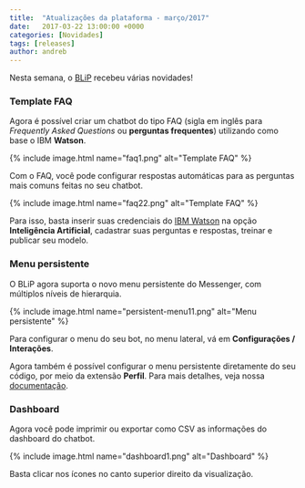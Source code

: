 ```yaml
---
title:  "Atualizações da plataforma - março/2017"
date:   2017-03-22 13:00:00 +0000
categories: [Novidades]
tags: [releases]
author: andreb
---
```


Nesta semana, o [BLiP](https://blip.ai) recebeu várias novidades!

<!--preview-->

### Template FAQ
Agora é possível criar um chatbot do tipo FAQ (sigla em inglês para *Frequently Asked Questions* ou **perguntas frequentes**) utilizando como base o IBM **Watson**.

{% include image.html name="faq1.png" alt="Template FAQ" %}

Com o FAQ, você pode configurar respostas automáticas para as perguntas mais comuns feitas no seu chatbot.

{% include image.html name="faq22.png" alt="Template FAQ" %}

Para isso, basta inserir suas credenciais do <a href="https://www.ibm.com/watson/" target="_blank">IBM Watson</a> na opção **Inteligência Artificial**, cadastrar suas perguntas e respostas, treinar e publicar seu modelo.

### Menu persistente
O BLiP agora suporta o novo menu persistente do Messenger, com múltiplos níveis de hierarquia.

{% include image.html name="persistent-menu11.png" alt="Menu persistente" %}

Para configurar o menu do seu bot, no menu lateral, vá em **Configurações / Interações**. 

Agora também é possível configurar o menu persistente diretamente do seu código, por meio da extensão **Perfil**. Para mais detalhes, veja nossa [documentação](https://portal.blip.ai/#/docs/extensions/profile).

### Dashboard
Agora você pode imprimir ou exportar como CSV as informações do dashboard do chatbot.

{% include image.html name="dashboard1.png" alt="Dashboard" %}

Basta clicar nos ícones no canto superior direito da visualização.


